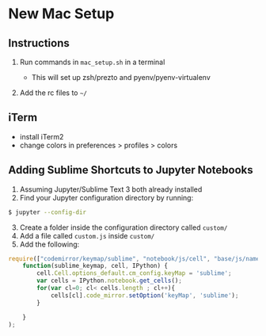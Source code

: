 # New Mac Setup

## Instructions
1. Run commands in `mac_setup.sh` in a terminal
    * This will set up zsh/prezto and pyenv/pyenv-virtualenv

2. Add the rc files to `~/`

## iTerm
* install iTerm2
* change colors in preferences > profiles > colors


## Adding Sublime Shortcuts to Jupyter Notebooks
1. Assuming Jupyter/Sublime Text 3 both already installed
2. Find your Jupyter configuration directory by running:
```bash
$ jupyter --config-dir
```
3. Create a folder inside the configuration directory called `custom/` 
4. Add a file called `custom.js` inside `custom/`
5. Add the following:
```javascript
require(["codemirror/keymap/sublime", "notebook/js/cell", "base/js/namespace"],
    function(sublime_keymap, cell, IPython) {
        cell.Cell.options_default.cm_config.keyMap = 'sublime';
        var cells = IPython.notebook.get_cells();
        for(var cl=0; cl< cells.length ; cl++){
            cells[cl].code_mirror.setOption('keyMap', 'sublime');
        }

    } 
);
```
